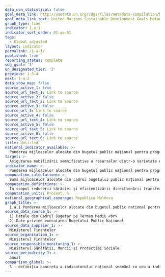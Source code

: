 ```yaml
---
data_non_statistical: false
goal_meta_link: http://unstats.un.org/sdgs/files/metadata-compilation/Metadata-Goal-1.pdf
goal_meta_link_text: United Nations Sustainable Development Goals Metadata (pdf 894kB)
graph_type: line
indicator: 1.a.1
indicator_sort_order: 01-aa-01
tags:
  - Global adjusted
layout: indicator
permalink: /1-a-1/
published: true
reporting_status: complete
sdg_goal: '1'
un_designated_tier: '3'
previous: 1-5-4
next: 1-a-2
data_show_map: false
source_active_1: true
source_url_text_1: Link to source
source_active_2: false
source_url_text_2: Link to Source
source_active_3: false
source_url_3: Link to source
source_active_4: false
source_url_text_4: Link to source
source_active_5: false
source_url_text_5: Link to source
source_active_6: false
source_url_text_6: Link to source
title: Untitled
national_indicator_available: >-
  Ponderea mijloacelor alocate din bugetul public național pentru programele de reducere a sărăciei (ajutorul social și ajutorul pentru perioada rece a anului)
target: >-
  Asigurarea mobilizării semnificative a resurselor dintr-o varietate de surse, inclusiv prin cooperare    sporită pentru dezvoltare, pentru a oferi mijloace adecvate și previzibile pentru țările în curs de dezvoltare, în special țările cel mai puțin dezvoltate pentru a pune în aplicare programe și politici pentru eradicarea sărăciei în toate dimensiunile sale
indicator_name: >-
  Ponderea mijloacelor alocate din bugetul public național pentru programele de reducere a sărăciei
computation_calculations: >-
  Suma mijloacelor alocate din cadrul bugetului public național pentru implementarea programului de „Ajutor social” raportată la total cheltuieli pentru protecția socială a populației *100.
computation_definitions: >-
  În scopul reducerii sărăciei și eficientizării direcționării transferurilor sociale de stat către cei săraci și vulnerabili, începând cu anul 2008 este implementat Programul de „Ajutor social”. Programul este alcătuit din două componente de bază – ajutorul social și ajutorul pentru perioada rece a anului. Scopul programului este asigurarea familiilor sărace au unui venit lunar minim garantat (VLMG) care se indexează anual la 1 aprilie, în funcție de creșterea anuală a indicelui prețurilor de consum pentru anul precedent, în modul stabilit de Guvern (art. 7 (3) din Legea nr.133/2008 cu privire la ajutorul social). Eligibilitatea pentru prestațiile din cadrul programului de Ajutor social este determinată în baza Metodologiei de evaluare a venitului global mediu lunar al familiei și necesitatea de asistență socială (un set de indicatori Proxy).
computation_units: Procent, %
national_geographical_coverage: Republica Moldova
graph_title: >-
  1.a.1 Ponderea mijloacelor alocate din bugetul public național pentru programele de reducere a sărăciei (ajutorul social și ajutorul pentru perioada rece a anului)
source_data_source_1: >-
  1) Datele din Cadrul Bugetar pe Termen Mediu <br> 
  2) Date privind executarea Bugetului Public Național
source_data_supplier_1: >-
  Ministerul Finanțelor
source_organisation_1: >-
  Ministerul Finanțelor
source_responsible_monitoring_1: >-
  Ministerul Sănătății, Muncii și Protecției Sociale
source_periodicity_1: >-
  anual
comparison_global: >-
  S - definiția concreta a indicatorului național seamănă cu cea a indicatorului global, dar se va reveni la ea după finalizarea metadatelor indicatorului global (preconizat in 2019)
---
```

